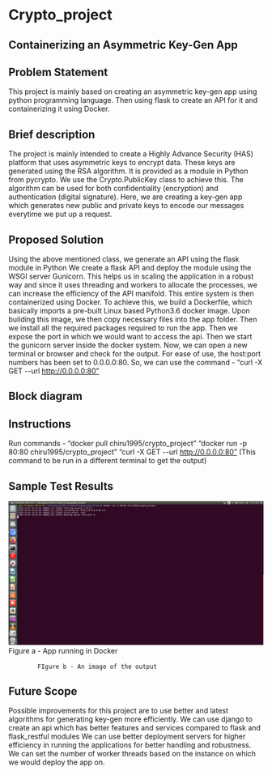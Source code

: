 # Crypto_project
 

## Containerizing an Asymmetric Key-Gen App 


## Problem Statement
This project is mainly based on creating an asymmetric key-gen app using python programming language. Then using flask to create an API for it and containerizing it using Docker.
## Brief description
The project is mainly intended to create a Highly Advance Security (HAS) platform that uses asymmetric keys to  encrypt data.
These keys are generated using the RSA algorithm. It is provided as a module in Python from pycrypto. We use the Crypto.PublicKey class to achieve this.
The algorithm can be used for both confidentiality (encryption) and authentication (digital signature).
Here, we are creating a key-gen app which generates new public and private keys to encode our messages everytime we put up a request.

## Proposed Solution
Using the above mentioned class, we generate an API using the flask module in Python
We create a flask API and deploy the module using the WSGI server Gunicorn. This helps us in scaling the application in a robust way and since it uses threading and workers to allocate the processes, we can increase the efficiency of the API manifold.
This entire system is then containerized using Docker. 
To achieve this, we build a Dockerfile, which basically imports a pre-built Linux based Python3.6 docker image. 
Upon building this image, we then copy necessary files into the app folder.
Then we install all the required packages required to run the app.
Then we expose the port in which we would want to access the api.
Then we start the gunicorn server inside the docker system.
Now, we can open a new terminal or browser and check for the output.
For ease of use, the host:port numbers has been set to 0.0.0.0:80. So, we can use the command - 
“curl -X GET --url http://0.0.0.0:80”

## Block diagram

## Instructions
Run commands -
 “docker pull chiru1995/crypto_project”
“docker run -p 80:80 chiru1995/crypto_project”
“curl -X GET --url http://0.0.0.0:80” (This command to be run in a different terminal to get the output)
## Sample Test Results

![Alt text](https://github.com/chiranthancv95/Crypto_project/blob/main/app%20running.png?raw=true "App running in Docker")
			Figure a - App running in Docker

			FIgure b - An image of the output
## Future Scope
Possible improvements for this project are to use better and latest algorithms for generating key-gen more efficiently.
We can use django to create an api which has better features and services compared to flask and flask_restful modules
We can use better deployment servers for higher efficiency in running the applications for better handling and robustness.
We can set the number of worker threads based on the instance on which we would deploy the app on.  
